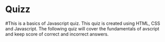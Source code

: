 # Quizz
#This is a basics of Javascript quiz. This quiz is created using HTML, CSS and Javascript. The following quiz will cover the fundamentals of avscript and keep score of correct and incorrect answers. 
